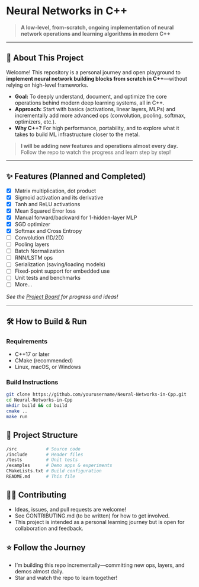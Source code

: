 # Neural Networks in C++

> **A low-level, from-scratch, ongoing implementation of neural network operations and learning algorithms in modern C++**

---

## 🚀 About This Project

Welcome! This repository is a personal journey and open playground to **implement neural network building blocks from scratch in C++**—without relying on high-level frameworks.

- **Goal:** To deeply understand, document, and optimize the core operations behind modern deep learning systems, all in C++.
- **Approach:** Start with basics (activations, linear layers, MLPs) and incrementally add more advanced ops (convolution, pooling, softmax, optimizers, etc.).
- **Why C++?** For high performance, portability, and to explore what it takes to build ML infrastructure closer to the metal.

> **I will be adding new features and operations almost every day.**  
> Follow the repo to watch the progress and learn step by step!

---

## ✨ Features (Planned and Completed)

- [x] Matrix multiplication, dot product
- [x] Sigmoid activation and its derivative
- [x] Tanh and ReLU activations
- [x] Mean Squared Error loss
- [x] Manual forward/backward for 1-hidden-layer MLP
- [x] SGD optimizer
- [x] Softmax and Cross Entropy
- [ ] Convolution (1D/2D)
- [ ] Pooling layers
- [ ] Batch Normalization
- [ ] RNN/LSTM ops
- [ ] Serialization (saving/loading models)
- [ ] Fixed-point support for embedded use
- [ ] Unit tests and benchmarks
- [ ] More...

*See the [Project Board](https://github.com/yourusername/Neural-Networks-in-Cpp/projects) for progress and ideas!*

---

## 🛠️ How to Build & Run

### Requirements

- C++17 or later
- CMake (recommended)
- Linux, macOS, or Windows

### Build Instructions

```bash
git clone https://github.com/yourusername/Neural-Networks-in-Cpp.git
cd Neural-Networks-in-Cpp
mkdir build && cd build
cmake ..
make run
```

## 📁 Project Structure
```bash
/src           # Source code
/include       # Header files
/tests         # Unit tests
/examples      # Demo apps & experiments
CMakeLists.txt # Build configuration
README.md      # This file
```

## 👨‍💻 Contributing
- Ideas, issues, and pull requests are welcome!
- See CONTRIBUTING.md (to be written) for how to get involved.
- This project is intended as a personal learning journey but is open for collaboration and feedback.

## ⭐️ Follow the Journey
- I’m building this repo incrementally—committing new ops, layers, and demos almost daily.
- Star and watch the repo to learn together!